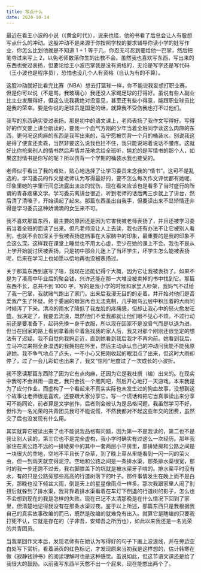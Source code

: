 ```yaml
---
title: 写点什么
date: 2020-10-14
---
```


最近在看王小波的小说（《黄金时代》），说来也怪，他的书看了后总会让人有股想写点什么的冲动。这股冲动不是来源于你按照学校的要求辅导你读小学的娃写作业，你怎么比划他就是不知道 1 + 1 等于几，你忍无可忍到要给他一巴掌，然后把笔夺过来写上 2，以免老师数落你生的出教不会。虽然我也喜欢写东西，写出来的东西也受过表扬，但要论给王小波巴掌我是没有资格的，无论是写字还是写代码（王小波也是程序员），恐怕也没几个人有资格（自认为有的不算）。

这股冲动就好比看完比赛（NBA）想去打篮球一样，你不能说我妄想打职业赛，但是你可以说（不是骂，我玻璃心）我还没人家踢足球的打得好。虽说有些人副业比主业发展得好，但这么说我我绝对没意见，甚至还有些小得意，能跟职业球员比是我的荣幸。要是你说的足球员是国足的话，就算我不受伤我也打不过他们。

我写的东西确实受过表扬。那是初中的语文课上，老师表扬了我作文写得好。写得好的作文要上讲台朗读的，要我一个血气方刚的少年当着全班同学读这么肉麻的东西，更何况这肉麻的东西是我写出来的，我宁愿被罚背一个月的桶装水。别说我这是得了便宜还卖乖，当然非要这么说我也拦不住，我只能说站着说话不腰疼。这就好比你抢来别人的情书然后声情并茂地念给全班听，尴尬的是写情书的那个人，如果这封情书是你写的呢？所以罚背一个学期的桶装水我也接受的。

老师似乎看出了我的难处，贴心地选择了让学习委员来念我的“情书”。这可不是乱选的，学习委员的作文是老师认为写得最好的，要不怎么每次作文评优都有她呢。印象里她的字里行间总流露出淡淡的忧伤，现在看来应该也是看多了当时盛行的所谓的青春疼痛文学。学习委员离讲台很近，听到老师的话后两三步就上了讲台，然后清了清嗓子，开始读起了起来。那篇东西虽出自我手，但要读出来不显矫情还非得是学习委员这种娇滴滴的女生来不可。

我不喜欢那篇东西，最主要的原因还是因为它害我被老师表扬了，并且还被学习委员当着全班的面读了出来。但凡老师没让人上去读，我也还有办法不让它被别人看到，也就不会加深关于我被表扬这档事在大家脑中的印象，最重要的是我的印象不会这么深。这样我在课堂上睡觉也不用太心虚，至少在她的课上不会。我也不是从上学开始就讨厌被表扬，只是初中那会儿迷上了当坏学生，坏学生怎么能被表扬呢，后来在学习上也如愿以偿地再也没被表扬过。

关于那篇东西到底写了啥，我现在还能记得个大概，因为它让我被表扬了。如果不是为了凑高中毕业后的聚会钱，兴许还能在那一大堆没被卖掉的书中找到它。那篇东西不长，总共不到 1000 字，写的是我小学的时候和家里人吵架，我妈气不过给了我一巴掌，我就赌气跑出了家门。出来后我漫无目的的走着，并开始对他们是否爱我产生了怀疑。终于委屈的眼泪再也无法克制，几乎跟乌云层中积压着的大雨同时倾泻了下来。清凉的雨水了降低了我左脸的疼痛感，但却让我心中的怒火愈发旺盛。我决定了，我要去流浪，既然他们不爱我那就让他们眼不见心不烦。不过行动前还是要准备下，起码先换一身干衣服，所以现在回家不是没骨气而是以退为进。但当在回家的路上看到拿着雨伞着急找我的家人后，我又对那个刚刚还很坚定的想法有了迟疑。我不自觉向我妈走近，直到她看到我后我才不再向前。她看到我后，立马冲过来把全身湿透的我拥抱在怀里，然后主动承认自己的冲动问我能不能我原谅她。我不争气地点了点头，一不小心又把刚收起的眼泪点了出来，但这时大雨却停了，过了一会儿彩虹也出来了，我又“惊险”地度过了一次成长的小波折。

我不愿读那篇东西除了因为它有点肉麻，还因为它是我杜撰（编）出来的。在现实中我可不会淋雨一直走，我只会找一个黑网吧，然后开心地打一天游戏。本来我是为了应付作业，而虚构了一个看起来不真实实际也未发生过的狗血故事，没想到这个故事让老师很是喜欢，还要跟大家分享它。写一个谎话和把它当真事读出来分享可不能同论，前者算是文学创作，后者则会被认为是品格问题。我虽然学习不好，但作为一名光荣的共青团员我可不能说慌，不然我都对不起这些年交的团费，虽然交了后也没发现有什么用。

其实就算它被读出来了也不能说我品格有问题，因为第一不是我读的，第二也不是我让别人读的，第三它也不是完全虚构，我小学时确实有过这么一次经历。那年我家住在离公路不远的一排矮房中的其中一套两层小平房里，那排矮房和公路之间是一块很大的空地，空地不平且长了杂草，到了晚上草丛里能看到一闪一闪的萤火虫，但一到雨天就变得泥泞。空地和公路之间是一条排水渠，那条排水渠很宽，那时的我一步还跨不过去，我右脚膝盖下的坑就是被水渠牙子啃的。排水渠平时没有水，有的只是公路旁那些高高的行道树落下的叶子。那件事情发生在晚上而不是白天，那晚也没下倾盆大雨，倒是天上的星星像雨点一样多。那次我跟家里人闹了别扭后就躲到了排水渠，我背靠着排水渠看着在车灯下倒退的行道树的影子，怎么也不会想到现在的我是怎样的失败。现在已记不太清那晚是在什么情况下回到了家里，但清楚地记得我没有在那条水渠过夜。鉴于以上所述，那篇东西只是我根据我自己的真实故事改编的而已，既然是改编的就难免有出入。就算它是瞎编的只要我打死不认，它就是存在的（子非吾，安知吾之所历也），如此以来我还是一名光荣的共青团员。

当我拿回作文本后，发现老师有在她认为写得好的句子下画上波浪线，并在旁边空白处写下赏析。看着满页的红色标记，才发现原来当初我是这样想的，估计韩寒在做《寂静钱钟书》的阅读理解时也是这种感觉。虽说如此，但这节语文课还是给了我很大的鼓励，以前我写东西半天憋不出一个屁来，现在能憋出两个了。

